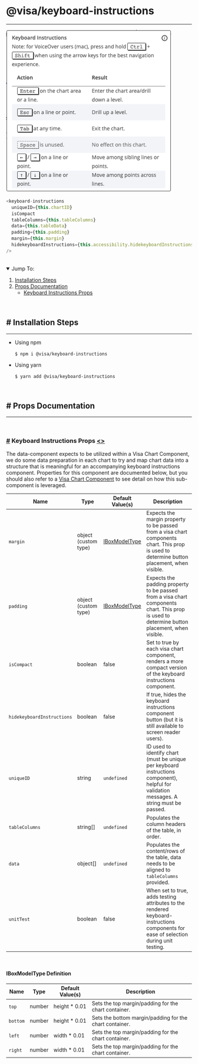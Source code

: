 # @visa/keyboard-instructions

---

![An image depicting an example of the default keyboard-instructions component](./docs/keyboard-instructions-1.png 'Example image of a keyboard instructions component')
<br>

```js
<keyboard-instructions
  uniqueID={this.chartID}
  isCompact
  tableColumns={this.tableColumns}
  data={this.tableData}
  padding={this.padding}
  margin={this.margin}
  hidekeyboardInstructions={this.accessibility.hidekeyboardInstructionsButton}
/>
```

<br>

<details open="open">
  <summary>Jump To:</summary>
  <ol>
    <li>
      <a href="#installation-steps">Installation Steps</a>
    </li>
    <li>
      <a href="#props-documentation">Props Documentation</a>
      <ul>
        <li><a href="#base-props">Keyboard Instructions Props </a></li>
      </ul>
    </li>
  </ol>
</details>
<br>

## <a name="installation-steps">#</a> Installation Steps

---

- Using npm

  ```
  $ npm i @visa/keyboard-instructions
  ```

- Using yarn
  ```
  $ yarn add @visa/keyboard-instructions
  ```

<br>

## <a name="props-documentation">#</a> Props Documentation

---

<br>

### <a name="base-props" href="#base-props">#</a> Keyboard Instructions Props [<>](./src/components/keyboard-instructions/keyboard-instructions.tsx 'Source')

The data-component expects to be utilized within a Visa Chart Component, we do some data preparation in each chart to try and map chart data into a structure that is meaningful for an accompanying keyboard instructions component. Properties for this component are documented below, but you should also refer to a [Visa Chart Component](../bar-chart) to see detail on how this sub-component is leveraged.

| Name                       | Type                 | Default Value(s)                            | Description                                                                                                                                  |
| -------------------------- | -------------------- | ------------------------------------------- | -------------------------------------------------------------------------------------------------------------------------------------------- |
| `margin`                   | object (custom type) | [IBoxModelType](../types/src/prop-types.ts) | Expects the margin property to be passed from a visa chart components chart. This prop is used to determine button placement, when visible.  |
| `padding`                  | object (custom type) | [IBoxModelType](../types/src/prop-types.ts) | Expects the padding property to be passed from a visa chart components chart. This prop is used to determine button placement, when visible. |
| `isCompact`                | boolean              | false                                       | Set to true by each visa chart component, renders a more compact version of the keyboard instructions component.                             |
| `hidekeyboardInstructions` | boolean              | false                                       | If true, hides the keyboard instructions component button (but it is still available to screen reader users).                                |
| `uniqueID`                 | string               | `undefined`                                 | ID used to identify chart (must be unique per keyboard instructions component), helpful for validation messages. A string must be passed.    |
| `tableColumns`             | string[]             | `undefined`                                 | Populates the column headers of the table, in order.                                                                                         |
| `data`                     | object[]             | `undefined`                                 | Populates the content/rows of the table, data needs to be aligned to `tableColumns` provided.                                                |
| `unitTest`                 | boolean              | false                                       | When set to true, adds testing attributes to the rendered keyboard-instructions components for ease of selection during unit testing.        |

<br>

#### IBoxModelType Definition

| Name     | Type   | Default Value(s) | Description                                             |
| -------- | ------ | ---------------- | ------------------------------------------------------- |
| `top`    | number | height \* 0.01   | Sets the top margin/padding for the chart container.    |
| `bottom` | number | height \* 0.01   | Sets the bottom margin/padding for the chart container. |
| `left`   | number | width \* 0.01    | Sets the top margin/padding for the chart container.    |
| `right`  | number | width \* 0.01    | Sets the top margin/padding for the chart container.    |

<br>
<br>
